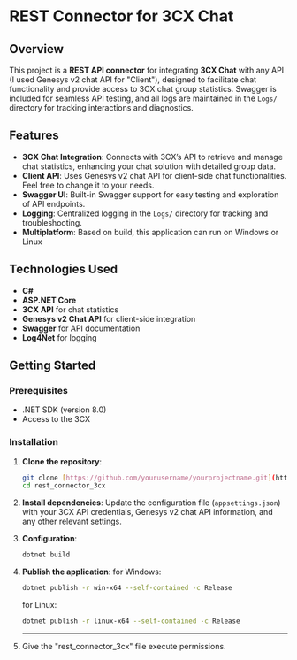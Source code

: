 # REST Connector for 3CX Chat

## Overview

This project is a **REST API connector** for integrating **3CX Chat** with any API (I used Genesys v2 chat API for "Client"), designed to facilitate chat functionality and provide access to 3CX chat group statistics. Swagger is included for seamless API testing, and all logs are maintained in the `Logs/` directory for tracking interactions and diagnostics.

## Features

- **3CX Chat Integration**: Connects with 3CX’s API to retrieve and manage chat statistics, enhancing your chat solution with detailed group data.
- **Client API**: Uses Genesys v2 chat API for client-side chat functionalities. Feel free to change it to your needs.
- **Swagger UI**: Built-in Swagger support for easy testing and exploration of API endpoints.
- **Logging**: Centralized logging in the `Logs/` directory for tracking and troubleshooting.
- **Multiplatform**: Based on build, this application can run on Windows or Linux

## Technologies Used

- **C#**
- **ASP.NET Core**
- **3CX API** for chat statistics
- **Genesys v2 Chat API** for client-side integration
- **Swagger** for API documentation
- **Log4Net** for logging

## Getting Started

### Prerequisites

- .NET SDK (version 8.0)
- Access to the 3CX

### Installation

1. **Clone the repository**:
    ```bash
    git clone [https://github.com/yourusername/yourprojectname.git](https://github.com/JahyLuky/REST_Connector_3CX.git)
    cd rest_connector_3cx
    ```

2. **Install dependencies**:
   Update the configuration file (`appsettings.json`) with your 3CX API credentials, Genesys v2 chat API information, and any other relevant settings.

4. **Configuration**:  
    ```bash
    dotnet build
    ```

5. **Publish the application**:
   for Windows:
    ```bash
    dotnet publish -r win-x64 --self-contained -c Release
    ```
   for Linux:
    ```bash
    dotnet publish -r linux-x64 --self-contained -c Release
    ```
7. ****
   Give the "rest_connector_3cx" file execute permissions.


